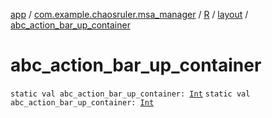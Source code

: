 [app](../../../index.md) / [com.example.chaosruler.msa_manager](../../index.md) / [R](../index.md) / [layout](index.md) / [abc_action_bar_up_container](.)

# abc_action_bar_up_container

`static val abc_action_bar_up_container: `[`Int`](https://kotlinlang.org/api/latest/jvm/stdlib/kotlin/-int/index.html)
`static val abc_action_bar_up_container: `[`Int`](https://kotlinlang.org/api/latest/jvm/stdlib/kotlin/-int/index.html)